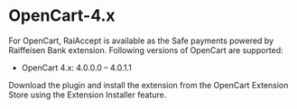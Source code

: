 # OpenCart-4.x

For OpenCart, RaiAccept is available as the Safe payments powered by Raiffeisen Bank extension. Following versions of OpenCart are supported:

* OpenCart 4.x: 4.0.0.0 – 4.0.1.1

Download the plugin and install the extension from the OpenCart Extension Store using the Extension Installer feature.
